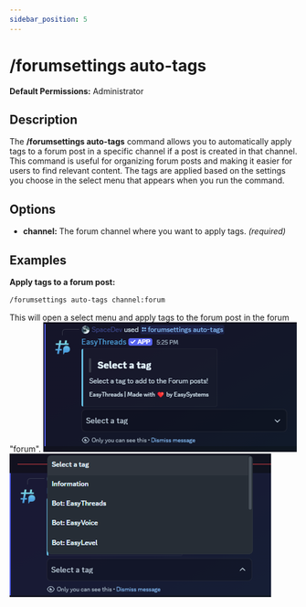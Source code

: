 ```yaml
---
sidebar_position: 5
---
```


# /forumsettings auto-tags
**Default Permissions:** Administrator
## Description
The **/forumsettings auto-tags** command allows you to automatically apply tags to a forum post in a specific channel if a post is created in that channel. This command is useful for organizing forum posts and making it easier for users to find relevant content. The tags are applied based on the settings you choose in the select menu that appears when you run the command.
## Options
- **channel:** The forum channel where you want to apply tags. *(required)*
## Examples
**Apply tags to a forum post:**
```bash
/forumsettings auto-tags channel:forum
```
This will open a select menu and apply tags to the forum post in the forum "forum".
![Example: Apply tags to a forum post](./img/ForumSettings_AutoTags.png)
![Example: Apply tags to a forum post](./img/ForumSettings_AutoTags2.png)
